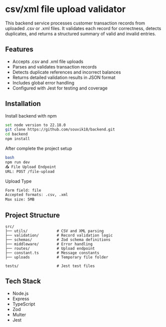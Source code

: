 
# csv/xml file upload validator

This backend service processes customer transaction records from uploaded .csv or .xml files. It validates each record for correctness, detects duplicates, and returns a structured summary of valid and invalid entries.


## Features
- Accepts .csv and .xml file uploads
- Parses and validates transaction records
- Detects duplicate references and incorrect balances
- Returns detailed validation results in JSON format
- Includes global error handling
- Configured with Jest for testing and coverage


## Installation

Install backend with npm

```bash
set node version to 22.18.0
git clone https://github.com/souvik18/backend.git
cd backend
npm install
```
After complete the project setup 

```bash
bash
npm run dev
📤 File Upload Endpoint
URL: POST /file-upload
```
Upload Type 

```bash
Form field: file
Accepted formats: .csv, .xml
Max size: 5MB
```


## Project Structure

```text
src/
├── utils/             # CSV and XML parsing
├── validation/        # Record validation logic
├── schemas/           # Zod schema definitions
├── middleware/        # Error handling
├── routes/            # Upload endpoint
├── constant.ts        # Message constants
├── uploads            # Temporary file folder

tests/                 # Jest test files
```
## Tech Stack

- Node.js
- Express
- TypeScript
- Zod
- Multer
- Jest
